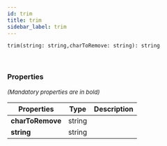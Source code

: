 ```yaml
---
id: trim
title: trim
sidebar_label: trim
---
```


```tsx
trim(string: string,charToRemove: string): string
```
<br/>



### Properties

<font size="2"><i>(Mandatory properties are in bold)</i></font>

| Properties | Type | Description |
| --------- | ---- | ----------- |
| **charToRemove** | string |  |
| **string** | string |  |
